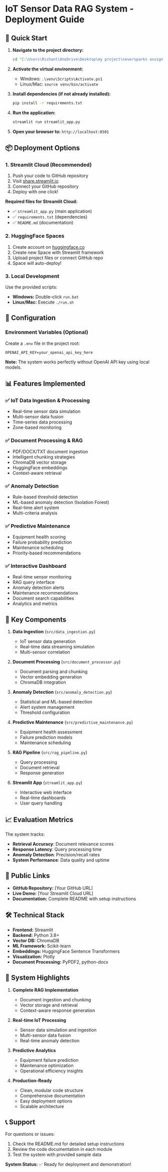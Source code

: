 # IoT Sensor Data RAG System - Deployment Guide

## 🚀 Quick Start

1. **Navigate to the project directory:**
   ```bash
   cd "C:\Users\Rishant\OneDrive\Desktop\my project\neversparks assignment\iot-sensor-rag"
   ```

2. **Activate the virtual environment:**
   - Windows: `.\venv\Scripts\Activate.ps1`
   - Linux/Mac: `source venv/bin/activate`

3. **Install dependencies (if not already installed):**
   ```bash
   pip install -r requirements.txt
   ```

4. **Run the application:**
   ```bash
   streamlit run streamlit_app.py
   ```

5. **Open your browser to:** `http://localhost:8501`

## 📦 Deployment Options

### 1. Streamlit Cloud (Recommended)

1. Push your code to GitHub repository
2. Visit [share.streamlit.io](https://share.streamlit.io)
3. Connect your GitHub repository
4. Deploy with one click!

**Required files for Streamlit Cloud:**
- ✅ `streamlit_app.py` (main application)
- ✅ `requirements.txt` (dependencies)
- ✅ `README.md` (documentation)

### 2. HuggingFace Spaces

1. Create account on [huggingface.co](https://huggingface.co)
2. Create new Space with Streamlit framework
3. Upload project files or connect GitHub repo
4. Space will auto-deploy!

### 3. Local Development

Use the provided scripts:
- **Windows:** Double-click `run.bat`
- **Linux/Mac:** Execute `./run.sh`

## 🔧 Configuration

### Environment Variables (Optional)

Create a `.env` file in the project root:
```env
OPENAI_API_KEY=your_openai_api_key_here
```

**Note:** The system works perfectly without OpenAI API key using local models.

## 📊 Features Implemented

### ✅ IoT Data Ingestion & Processing
- Real-time sensor data simulation
- Multi-sensor data fusion
- Time-series data processing
- Zone-based monitoring

### ✅ Document Processing & RAG
- PDF/DOCX/TXT document ingestion
- Intelligent chunking strategies
- ChromaDB vector storage
- HuggingFace embeddings
- Context-aware retrieval

### ✅ Anomaly Detection
- Rule-based threshold detection
- ML-based anomaly detection (Isolation Forest)
- Real-time alert system
- Multi-criteria analysis

### ✅ Predictive Maintenance
- Equipment health scoring
- Failure probability prediction
- Maintenance scheduling
- Priority-based recommendations

### ✅ Interactive Dashboard
- Real-time sensor monitoring
- RAG query interface
- Anomaly detection alerts
- Maintenance recommendations
- Document search capabilities
- Analytics and metrics

## 🎯 Key Components

1. **Data Ingestion** (`src/data_ingestion.py`)
   - IoT sensor data generation
   - Real-time data streaming simulation
   - Multi-sensor correlation

2. **Document Processing** (`src/document_processor.py`)
   - Document parsing and chunking
   - Vector embedding generation
   - ChromaDB integration

3. **Anomaly Detection** (`src/anomaly_detection.py`)
   - Statistical and ML-based detection
   - Alert system management
   - Threshold configuration

4. **Predictive Maintenance** (`src/predictive_maintenance.py`)
   - Equipment health assessment
   - Failure prediction models
   - Maintenance scheduling

5. **RAG Pipeline** (`src/rag_pipeline.py`)
   - Query processing
   - Document retrieval
   - Response generation

6. **Streamlit App** (`streamlit_app.py`)
   - Interactive web interface
   - Real-time dashboards
   - User query handling

## 📈 Evaluation Metrics

The system tracks:
- **Retrieval Accuracy**: Document relevance scores
- **Response Latency**: Query processing time
- **Anomaly Detection**: Precision/recall rates
- **System Performance**: Data quality and uptime

## 🔗 Public Links

- **GitHub Repository:** [Your GitHub URL]
- **Live Demo:** [Your Streamlit Cloud URL]
- **Documentation:** Complete README with setup instructions

## 🛠️ Technical Stack

- **Frontend:** Streamlit
- **Backend:** Python 3.8+
- **Vector DB:** ChromaDB
- **ML Framework:** Scikit-learn
- **Embeddings:** HuggingFace Sentence Transformers
- **Visualization:** Plotly
- **Document Processing:** PyPDF2, python-docx

## 🎉 System Highlights

1. **Complete RAG Implementation**
   - Document ingestion and chunking
   - Vector storage and retrieval
   - Context-aware response generation

2. **Real-time IoT Processing**
   - Sensor data simulation and ingestion
   - Multi-sensor data fusion
   - Real-time anomaly detection

3. **Predictive Analytics**
   - Equipment failure prediction
   - Maintenance optimization
   - Operational efficiency insights

4. **Production-Ready**
   - Clean, modular code structure
   - Comprehensive documentation
   - Easy deployment options
   - Scalable architecture

## 📞 Support

For questions or issues:
1. Check the README.md for detailed setup instructions
2. Review the code documentation in each module
3. Test the system with provided sample data

**System Status:** ✅ Ready for deployment and demonstration!
